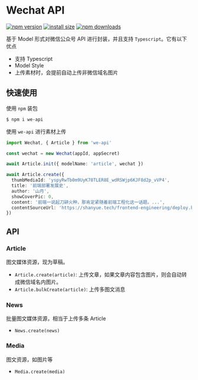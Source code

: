 # Wechat API

[![npm version](https://img.shields.io/npm/v/we-api.svg?style=flat-square)](https://www.npmjs.org/package/we-api)
[![install size](https://packagephobia.now.sh/badge?p=we-api)](https://packagephobia.now.sh/result?p=we-api)
[![npm downloads](https://img.shields.io/npm/dm/we-api.svg?style=flat-square)](http://npm-stat.com/charts.html?package=we-api)

基于 Model 形式对微信公众号 API 进行封装，并且支持 `Typescript`。它有以下优点

+ 支持 Typescript
+ Model Style
+ 上传素材时，会提前自动上传非微信域名图片

## 快速使用

使用 `npm` 装包

``` bash
$ npm i we-api
```

使用 `we-api` 进行素材上传

``` ts
import Wechat, { Article } from 'we-api'

const wechat = new Wechat(appId, appSecret)

await Article.init({ modelName: 'article', wechat })

await Article.create({
  thumbMediaId: 'yspyRwTb0m9UyK78TLER8E_wdRSWjp6KJF8d2p_vVP4',
  title: '前端部署发展史',
  author: '山月',
  showCoverPic: 0,
  content: '前端一说起刀耕火种，那肯定紧随着前端工程化这一话题。...',
  contentSourceUrl: 'https://shanyue.tech/frontend-engineering/deploy.html'
})
```

## API

### Article

图文媒体资源，现为草稿。

+ `Article.create(article)`: 上传文章，如果文章内容包含图片，则会自动转成微信域名内图片。
+ `Article.bulkCreate(article)`: 上传多图文消息

### News

批量图文媒体资源，相当于上传多条 Article

+ `News.create(news)`

### Media

图文资源，如图片等

+ `Media.create(media)`
